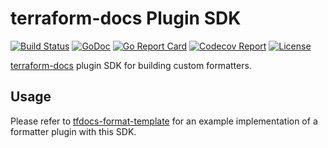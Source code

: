 # terraform-docs Plugin SDK

[![Build Status](https://github.com/terraform-docs/plugin-sdk/workflows/ci/badge.svg)](https://github.com/terraform-docs/plugin-sdk/actions) [![GoDoc](https://pkg.go.dev/badge/github.com/terraform-docs/plugin-sdk)](https://pkg.go.dev/github.com/terraform-docs/plugin-sdk) [![Go Report Card](https://goreportcard.com/badge/github.com/terraform-docs/plugin-sdk)](https://goreportcard.com/report/github.com/terraform-docs/plugin-sdk) [![Codecov Report](https://codecov.io/gh/terraform-docs/plugin-sdk/branch/main/graph/badge.svg)](https://codecov.io/gh/terraform-docs/plugin-sdk) [![License](https://img.shields.io/github/license/terraform-docs/plugin-sdk)](https://github.com/terraform-docs/plugin-sdk/blob/main/LICENSE)

[terraform-docs] plugin SDK for building custom formatters.

## Usage

Please refer to [tfdocs-format-template] for an example implementation of a
formatter plugin with this SDK.

[terraform-docs]: https://github.com/terraform-docs/terraform-docs
[tfdocs-format-template]: https://github.com/terraform-docs/tfdocs-format-template
